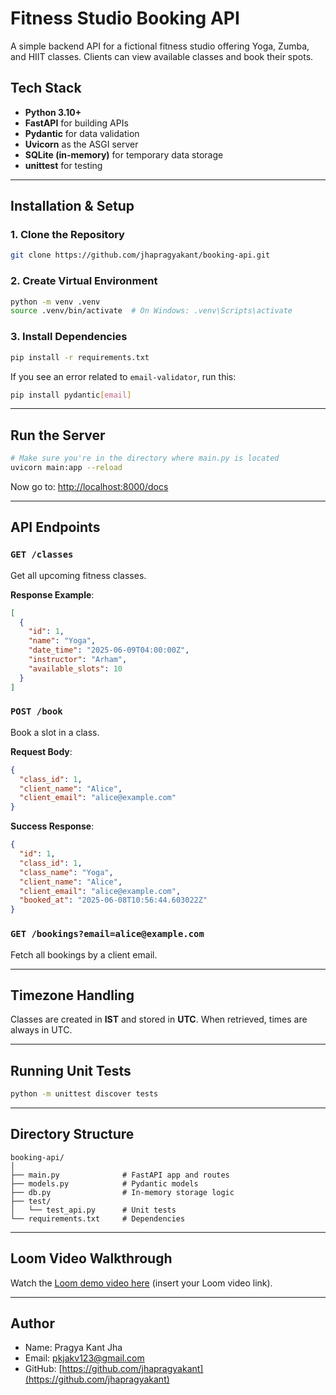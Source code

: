 
# Fitness Studio Booking API

A simple backend API for a fictional fitness studio offering Yoga, Zumba, and HIIT classes. Clients can view available classes and book their spots.

## Tech Stack

- **Python 3.10+**
- **FastAPI** for building APIs
- **Pydantic** for data validation
- **Uvicorn** as the ASGI server
- **SQLite (in-memory)** for temporary data storage
- **unittest** for testing

---

## Installation & Setup

### 1. Clone the Repository

```bash
git clone https://github.com/jhapragyakant/booking-api.git
```

### 2. Create Virtual Environment

```bash
python -m venv .venv
source .venv/bin/activate  # On Windows: .venv\Scripts\activate
```

### 3. Install Dependencies

```bash
pip install -r requirements.txt
```

If you see an error related to `email-validator`, run this:

```bash
pip install pydantic[email]
```

---

## Run the Server

```bash
# Make sure you're in the directory where main.py is located
uvicorn main:app --reload
```

Now go to: [http://localhost:8000/docs](http://localhost:8000/docs)

---

## API Endpoints

### `GET /classes`
Get all upcoming fitness classes.

**Response Example**:

```json
[
  {
    "id": 1,
    "name": "Yoga",
    "date_time": "2025-06-09T04:00:00Z",
    "instructor": "Arham",
    "available_slots": 10
  }
]
```

### `POST /book`
Book a slot in a class.

**Request Body**:

```json
{
  "class_id": 1,
  "client_name": "Alice",
  "client_email": "alice@example.com"
}
```

**Success Response**:

```json
{
  "id": 1,
  "class_id": 1,
  "class_name": "Yoga",
  "client_name": "Alice",
  "client_email": "alice@example.com",
  "booked_at": "2025-06-08T10:56:44.603022Z"
}
```

### `GET /bookings?email=alice@example.com`
Fetch all bookings by a client email.

---

## Timezone Handling

Classes are created in **IST** and stored in **UTC**. When retrieved, times are always in UTC.

---

## Running Unit Tests

```bash
python -m unittest discover tests
```

---

## Directory Structure

```
booking-api/
│
├── main.py              # FastAPI app and routes
├── models.py            # Pydantic models
├── db.py                # In-memory storage logic
├── test/
│   └── test_api.py      # Unit tests
└── requirements.txt     # Dependencies
```

---

## Loom Video Walkthrough

Watch the [Loom demo video here](#) (insert your Loom video link).

---

## Author

- Name: Pragya Kant Jha
- Email: [pkjakv123@gmail.com](mailto:pkjakv123@gmail.com)
- GitHub: [https://github.com/jhapragyakant](https://github.com/jhapragyakant)
